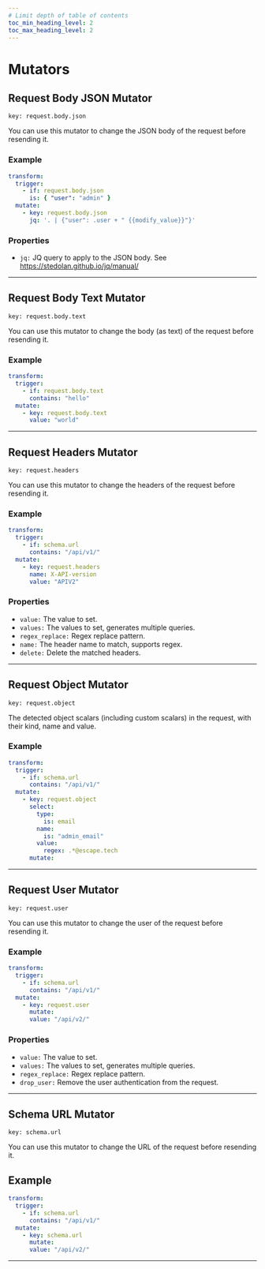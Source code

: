 ```yaml
---
# Limit depth of table of contents
toc_min_heading_level: 2
toc_max_heading_level: 2
---
```


# Mutators

## Request Body JSON Mutator

`key: request.body.json`

You can use this mutator to change the JSON body of the request before resending it.

### Example

```yaml
transform:
  trigger:
    - if: request.body.json
      is: { "user": "admin" }
  mutate:
    - key: request.body.json
      jq: '. | {"user": .user + " {{modify_value}}"}'
```

### Properties

- `jq:` JQ query to apply to the JSON body. See https://stedolan.github.io/jq/manual/

---

## Request Body Text Mutator

`key: request.body.text`

You can use this mutator to change the body (as text) of the request before resending it.

### Example

```yaml
transform:
  trigger:
    - if: request.body.text
      contains: "hello"
  mutate:
    - key: request.body.text
      value: "world"
```

---

## Request Headers Mutator

`key: request.headers`

You can use this mutator to change the headers of the request before resending it.

### Example

```yaml
transform:
  trigger:
    - if: schema.url
      contains: "/api/v1/"
  mutate:
    - key: request.headers
      name: X-API-version
      value: "APIV2"
```

### Properties

- `value:` The value to set.
- `values:` The values to set, generates multiple queries.
- `regex_replace:` Regex replace pattern.
- `name:` The header name to match, supports regex.
- `delete:` Delete the matched headers.

---

## Request Object Mutator

`key: request.object`

The detected object scalars (including custom scalars) in the request, with their kind, name and value.

### Example

```yaml
transform:
  trigger:
    - if: schema.url
      contains: "/api/v1/"
  mutate:
    - key: request.object
      select:
        type:
          is: email
        name:
          is: "admin_email"
        value:
          regex: .*@escape.tech
      mutate:
```

---

## Request User Mutator

`key: request.user`

You can use this mutator to change the user of the request before resending it.

### Example

```yaml
transform:
  trigger:
    - if: schema.url
      contains: "/api/v1/"
  mutate:
    - key: request.user
      mutate:
      value: "/api/v2/"
```

### Properties

- `value:` The value to set.
- `values:` The values to set, generates multiple queries.
- `regex_replace:` Regex replace pattern.
- `drop_user:` Remove the user authentication from the request.

---

## Schema URL Mutator

`key: schema.url`

You can use this mutator to change the URL of the request before resending it.

## Example

```yaml
transform:
  trigger:
    - if: schema.url
      contains: "/api/v1/"
  mutate:
    - key: schema.url
      mutate:
      value: "/api/v2/"
```

---
